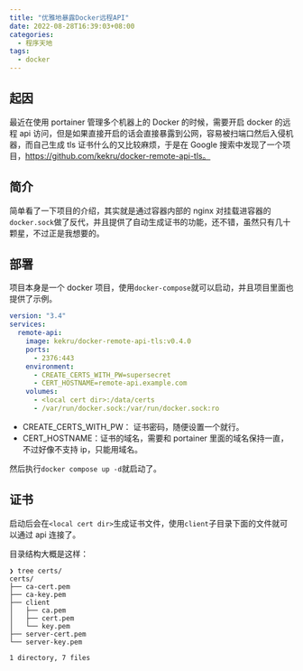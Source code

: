 ```yaml
---
title: "优雅地暴露Docker远程API"
date: 2022-08-28T16:39:03+08:00
categories:
  - 程序天地
tags:
  - docker
---
```


## 起因

最近在使用 portainer 管理多个机器上的 Docker 的时候，需要开启 docker 的远程 api 访问，但是如果直接开启的话会直接暴露到公网，容易被扫端口然后入侵机器，而自己生成 tls 证书什么的又比较麻烦，于是在 Google 搜索中发现了一个项目，https://github.com/kekru/docker-remote-api-tls。

## 简介

简单看了一下项目的介绍，其实就是通过容器内部的 nginx 对挂载进容器的`docker.sock`做了反代，并且提供了自动生成证书的功能，还不错，虽然只有几十颗星，不过正是我想要的。

## 部署

项目本身是一个 docker 项目，使用`docker-compose`就可以启动，并且项目里面也提供了示例。

```yaml
version: "3.4"
services:
  remote-api:
    image: kekru/docker-remote-api-tls:v0.4.0
    ports:
      - 2376:443
    environment:
      - CREATE_CERTS_WITH_PW=supersecret
      - CERT_HOSTNAME=remote-api.example.com
    volumes:
      - <local cert dir>:/data/certs
      - /var/run/docker.sock:/var/run/docker.sock:ro
```

- CREATE_CERTS_WITH_PW： 证书密码，随便设置一个就行。
- CERT_HOSTNAME：证书的域名，需要和 portainer 里面的域名保持一直，不过好像不支持 ip，只能用域名。

然后执行`docker compose up -d`就启动了。

## 证书

启动后会在`<local cert dir>`生成证书文件，使用`client`子目录下面的文件就可以通过 api 连接了。

目录结构大概是这样：

```shell
❯ tree certs/
certs/
├── ca-cert.pem
├── ca-key.pem
├── client
│   ├── ca.pem
│   ├── cert.pem
│   └── key.pem
├── server-cert.pem
└── server-key.pem

1 directory, 7 files
```

